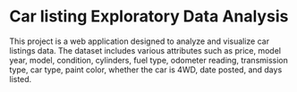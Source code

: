 # **Car listing Exploratory Data Analysis**
This project is a web application designed to analyze and visualize car listings data. The dataset includes various attributes such as price, model year, model, condition, cylinders, fuel type, odometer reading, transmission type, car type, paint color, whether the car is 4WD, date posted, and days listed.
